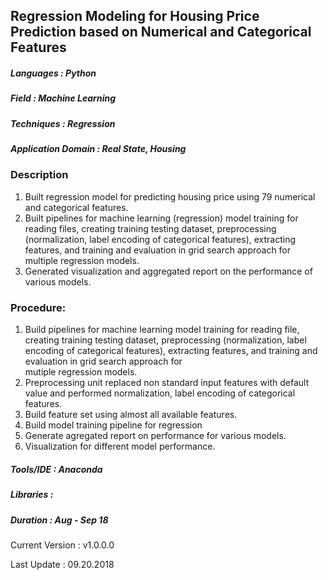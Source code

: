 ## Regression Modeling for Housing Price Prediction based on Numerical and Categorical Features

##### Languages          : Python
##### Field              : Machine Learning
##### Techniques         : Regression
##### Application Domain :  Real State, Housing 

### Description
1. Built regression model for predicting housing price using 79 numerical and categorical features.
2. Built pipelines for machine learning (regression) model training for reading files, creating training testing dataset, preprocessing (normalization, label encoding of categorical features), extracting features, and training and evaluation in grid search approach for multiple regression models.
3. Generated visualization and aggregated report on the performance of various models.

### Procedure:

1. Build pipelines for machine learning model training for reading file, creating training testing dataset, preprocessing 
   (normalization, label encoding of categorical features), extracting features, and training and evaluation in grid search approach for   
   mutiple regression models.
2. Preprocessing unit replaced non standard input features with default value and performed normalization, label encoding of categorical  
   features.
3. Build feature set using almost all available features.
4. Build model training pipeline for regression
5. Generate agregated report on performance for various models.
6. Visualization for different model performance.

##### Tools/IDE   : Anaconda
##### Libraries   : 

##### Duration   : Aug - Sep 18

Current Version  : v1.0.0.0

Last Update      : 09.20.2018
